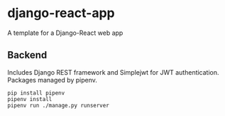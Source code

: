 # django-react-app
A template for a Django-React web app
## Backend
Includes Django REST framework and Simplejwt for JWT authentication.  
Packages managed by pipenv.

`pip install pipenv`  
`pipenv install`  
`pipenv run ./manage.py runserver`